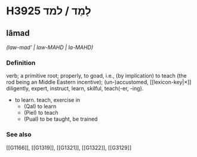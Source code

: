 # H3925 לָמַד / למד

## lâmad

_(law-mad' | law-MAHD | la-MAHD)_

### Definition

verb; a primitive root; properly, to goad, i.e., (by implication) to teach (the rod being an Middle Eastern incentive); (un-)accustomed, [[lexicon-key|×]] diligently, expert, instruct, learn, skilful, teach(-er, -ing).

- to learn. teach, exercise in
    - (Qal) to learn
    - (Piel) to teach
    - (Pual) to be taught, be trained
### See also

[[G1166]], [[G1319]], [[G1321]], [[G1322]], [[G3129]]

